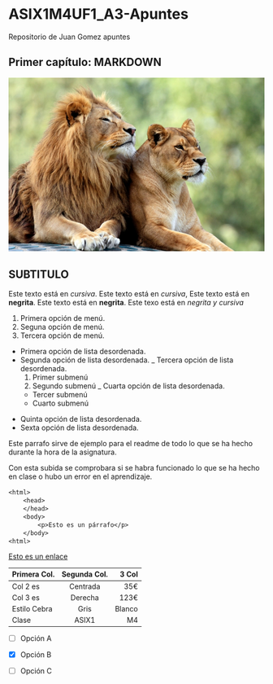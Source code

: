 # ASIX1M4UF1_A3-Apuntes

Repositorio de Juan Gomez apuntes

## Primer capítulo: MARKDOWN

![Alt text](lion-1.jpg)

## SUBTITULO

Este texto está en *cursiva*.
Este texto está en _cursiva_,
Este texto está en **negrita**.
Este texto está en __negrita__.
Este texo está en *_*negrita y cursiva*_*

1. Primera opción de menú.
2. Seguna opción de menú.
3. Tercera opción de menú.

* Primera opción de lista desordenada.
* Segunda opción de lista desordenada.
_ Tercera opción de lista desordenada.
    1. Primer submenú
    2. Segundo submenú
_ Cuarta opción de lista desordenada.
    * Tercer submenú
    * Cuarto submenú
+ Quinta opción de lista desordenada.
+ Sexta opción de lista desordenada.

Este parrafo sirve de ejemplo para el readme de todo lo que se ha hecho durante la hora de la asignatura.

Con esta subida se comprobara si se habra funcionado lo que se ha hecho en clase o hubo un error en el aprendizaje.

```
<html>
    <head>
    </head>
    <body>
        <p>Esto es un párrafo</p>
    </body>
<html>
```

[Esto es un enlace](http://joan23.fje.edu "Enlace a la web del cole")

|Primera Col.|Segunda Col.|3 Col|
|---------------|:------------:|---------:|
|Col 2 es|Centrada|35€|
|Col 3 es|Derecha|123€|
|Estilo Cebra|Gris|Blanco|
|Clase|ASIX1|M4|

-[ ] Opción A

-[X] Opción B

-[ ] Opción C

